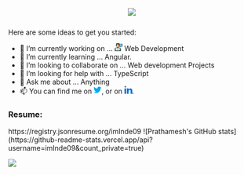 <!-- ### Hi there 👋 -->
<h1 align="center">
  <a href="#">
    <img align="center" src="https://readme-typing-svg.herokuapp.com?color=F7F7F7&center=true&vCenter=true&width=600&lines=Hi+there!;My+name+is+Prathamesh;I+am+Front-End+Developer+from+India" />
  </a>
  <br>
</h1>

Here are some ideas to get you started:

- 🔭 I’m currently working on ... ![Web Devlopment][2.1] Web Development
- 🌱 I’m currently learning ... Angular.
- 👯 I’m looking to collaborate on ... Web development Projects
- 🤔 I’m looking for help with ... TypeScript
- 💬 Ask me about ... Anything
- 📫 You can find me on [![Twitter][1.2]][1], or on [![LinkedIn][2.2]][2].

<h3>Resume:</h3>https://registry.jsonresume.org/imInde09
<!-- Actual text -->
![Prathamesh's GitHub stats](https://github-readme-stats.vercel.app/api?username=imInde09&count_private=true)

<!-- [![Top Langs](https://github-readme-stats.vercel.app/api/top-langs/?username=imInde09&langs_count=8&count_private=true)](https://github.com/anuraghazra/github-readme-stats) -->
![](https://komarev.com/ghpvc/?username=imInde09&color=blue)


<!-- Icons -->

[1.2]:https://github.com/imInde09/imInde09/blob/main/twitter%20(2).png
[2.2]:https://github.com/imInde09/imInde09/blob/main/linkedin.png
[2.1]:https://github.com/imInde09/imInde09/blob/main/web-development.png

<!-- Links to your social media accounts -->

[1]: https://twitter.com/IndePrathamesh
[2]: https://www.linkedin.com/in/prathameshinde/
 

